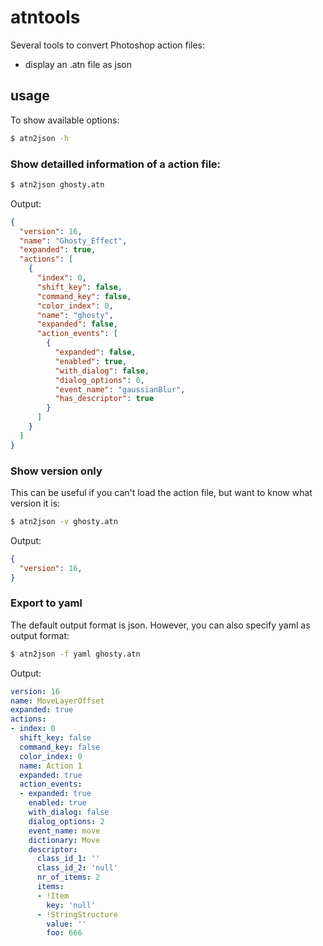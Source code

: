 # atntools
Several tools to convert Photoshop action files:

- display an .atn file as json

## usage

To show available options:

```bash
$ atn2json -h
```

### Show detailled information of a action file:

```bash
$ atn2json ghosty.atn
```

Output:

```json
{
  "version": 16,
  "name": "Ghosty_Effect",
  "expanded": true,
  "actions": [
    {
      "index": 0,
      "shift_key": false,
      "command_key": false,
      "color_index": 0,
      "name": "ghosty",
      "expanded": false,
      "action_events": [
        {
          "expanded": false,
          "enabled": true,
          "with_dialog": false,
          "dialog_options": 0,
          "event_name": "gaussianBlur",
          "has_descriptor": true
        }
      ]
    }
  ]
}
```

### Show version only

This can be useful if you can't load the action file, but want to know what version it is:

```bash
$ atn2json -v ghosty.atn
```

Output:

```json
{
  "version": 16,
}
```

### Export to yaml

The default output format is json. However, you can also specify yaml as output format:

```bash
$ atn2json -f yaml ghosty.atn
```

Output:

```yaml
version: 16
name: MoveLayerOffset
expanded: true
actions:
- index: 0
  shift_key: false
  command_key: false
  color_index: 0
  name: Action 1
  expanded: true
  action_events:
  - expanded: true
    enabled: true
    with_dialog: false
    dialog_options: 2
    event_name: move
    dictionary: Move
    descriptor:
      class_id_1: ''
      class_id_2: 'null'
      nr_of_items: 2
      items:
      - !Item
        key: 'null'
      - !StringStructure
        value: ''
        foo: 666
```